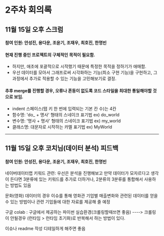 2주차 회의록
=============

11월 15일 오후 스크럼
-------------
#### 참여 인원: 안성진, 용다운, 조윤기, 조재우, 최호진, 한명빈

#### 현재 진행 중인 프로젝트의 구체적인 목적이 필요함.
* 하지만, 애초에 포괄적으로 시작했기 때문에 특정한 목적을 정하기가 애매함.
* 우선 데이터를 모아서 그래프로써 시각화하는 기능(최소 구현 기능)을 구현하고, 그 과정에서 추가로 적용할 수 있는 기능을 고민해보기로 결정.

#### 추후 merge를 진행할 경우, 오류나 혼동이 없도록 코드 스타일을 최대한 통일해야할 것으로 보임.
* indent 스페이스(탭 키 한 번에 입력되는 기본 칸 수)는 4칸
* 함수명: 'do_ + 명사' 형태의 스네이크 표기법 ex) do_world
* 변수명: '명사 + 명사' 형태의 스네이크 표기법 ex) my_world
* 클래스명: 대문자로 시작하는 카멜 표기법 ex) MyWorld


***
11월 15일 오후 코치님(데이터 분석) 피드백
-------------
#### 참여 인원: 안성진, 용다운, 조윤기, 조재우, 최호진, 한명빈

네이버데이터랩 키워드 관련: 우선은 분석을 진행해보고 만약 데이터가 모자르다고 생각이 든다면 3분류에
있는 키워드를 추가로 더하거나, 2분류의 3분류를 통합해서 사용하는 방법도 있음

문화(영화) 데이터의 경우 이슈를 통해 영화관 기업별 매출변화와 관련된 데이터를 얻을수 있는 방법이나
관련 기업들에 대한 자료를 제공해 줄 예정

구글 colab : 구글에서 제공하는 파이썬 실습환경(크롤링할때쓰면 좋음) ----> 크롤링이 안될경우 (런타임 > 런타임 초기화)로
반복해서 하는 방법이 있다.

이슈나 readme 작성 디테일하게 해주면 좋음
